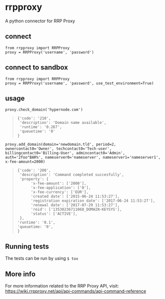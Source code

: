 # rrpproxy

A python connector for RRP Proxy

## connect
```
from rrpproxy import RRPProxy
proxy = RRPProxy('username', 'password')
```

## connect to sandbox
```
from rrpproxy import RRPProxy
proxy = RRPProxy('username', 'password', use_test_environment=True)
```
## usage
```
proxy.check_domain('hypernode.com')
```
> ```lang-json
> {'code': '210',
>  'description': 'Domain name available',
>  'runtime': '0.267',
>  'queuetime': '0'
> } 

```
proxy.add_domain(domain='newdomain.tld', period=2, ownercontact0='Owner', techcontact0='Tech-user', billingcontact0='Billing-User', admincontact0='Admin', auth='2foo"BAR%', nameserver0='nameserver', nameserver1='nameserver1', x-fee-amount=2000)
```
> ```lang-json
> {'code': '200',
>  'description': 'Command completed succesfully',
>  'property': {
>       'x-fee-amount': ['2000'],
>       'x-fee-application': ['0'],
>       'x-fee-currency': ['EUR'],
>       'created date': ['2015-06-24 11:53:27'],
>       'registration expiration date': ['2017-06-24 11:53:27'],
>       'renewal date': ['2017-07-29 11:53:27'],
>       'roid': ['13530236711060_DOMAIN-KEYSYS'],
>       'status': ['ACTIVE'],
>  },
> 'runtime': '0.1',
> 'queuetime: '0',
> }
> ```
## Running tests
The tests can be run by using `$ tox`
## More info
For more information related to the RRP Proxy API, visit: https://wiki.rrpproxy.net/api/api-commands/api-command-reference